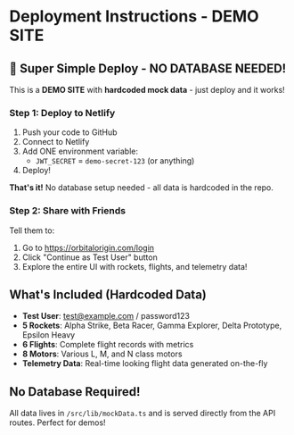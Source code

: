 # Deployment Instructions - DEMO SITE

## 🚀 Super Simple Deploy - NO DATABASE NEEDED!

This is a **DEMO SITE** with **hardcoded mock data** - just deploy and it works!

### Step 1: Deploy to Netlify

1. Push your code to GitHub
2. Connect to Netlify
3. Add ONE environment variable:
   - `JWT_SECRET` = `demo-secret-123` (or anything)
4. Deploy!

**That's it!** No database setup needed - all data is hardcoded in the repo.

### Step 2: Share with Friends

Tell them to:
1. Go to https://orbitalorigin.com/login
2. Click "Continue as Test User" button
3. Explore the entire UI with rockets, flights, and telemetry data!

## What's Included (Hardcoded Data)

- **Test User**: test@example.com / password123
- **5 Rockets**: Alpha Strike, Beta Racer, Gamma Explorer, Delta Prototype, Epsilon Heavy
- **6 Flights**: Complete flight records with metrics
- **8 Motors**: Various L, M, and N class motors
- **Telemetry Data**: Real-time looking flight data generated on-the-fly

## No Database Required!

All data lives in `/src/lib/mockData.ts` and is served directly from the API routes. Perfect for demos!
